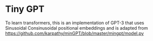 # Tiny GPT

To learn transformers, this is an implementation of GPT-3 that uses Sinusoidal Consinusoidal positional embeddings and is adapted from https://github.com/karpathy/minGPT/blob/master/mingpt/model.py

